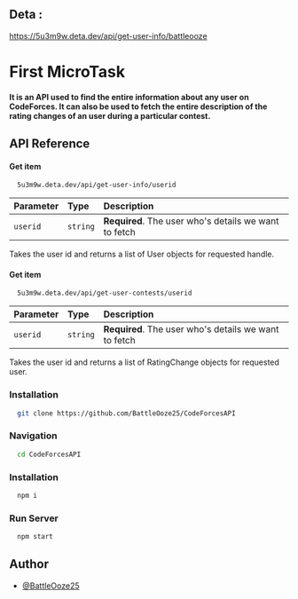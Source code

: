 

## Deta :
https://5u3m9w.deta.dev/api/get-user-info/battleooze


# First MicroTask
#### It is an API used to find the entire information about any user on CodeForces. It can also be used to fetch the entire description of the rating changes of an user during a particular contest.
## API Reference

#### Get item

```http
  5u3m9w.deta.dev/api/get-user-info/userid
```

| Parameter | Type     | Description                |
| :-------- | :------- | :------------------------- |
| `userid` | `string` | **Required**. The user who's details we want to fetch |



Takes the user id and returns a list of User objects for requested handle.

#### Get item

```http
  5u3m9w.deta.dev/api/get-user-contests/userid
```

| Parameter | Type     | Description                |
| :-------- | :------- | :------------------------- |
| `userid` | `string` | **Required**. The user who's details we want to fetch |



Takes the user id and returns a list of RatingChange objects for requested user.

### Installation

```bash
  git clone https://github.com/BattleOoze25/CodeForcesAPI
```
### Navigation
```bash
  cd CodeForcesAPI
```

### Installation

```bash
  npm i
```


### Run Server

```bash
  npm start
```
## Author

- [@BattleOoze25](https://www.github.com/BattleOoze25)


